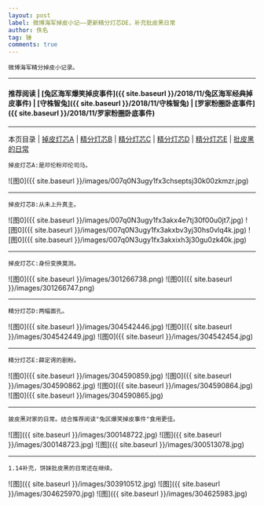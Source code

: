 ```yaml
---
layout: post
label: 微博海军掉皮小记——更新精分灯芯DE，补充批皮黑日常
author: 佚名
tag: 锤
comments: true
---
```


    微博海军精分掉皮小记录。

---
#### 推荐阅读 | [兔区海军爆笑掉皮事件]({{ site.baseurl }}/2018/11/兔区海军经典掉皮事件) | [守株智兔]({{ site.baseurl }}/2018/11/守株智兔) | [罗家粉圈卧底事件]({{ site.baseurl }}/2018/11/罗家粉圈卧底事件)
---

本页目录 \| [掉皮灯芯A](#dxjja) \| [精分灯芯B](#dxjjb) \| [精分灯芯C](#dxjjc) \| [精分灯芯D](#dxjje) \| [精分灯芯E](#dxjjf) \| [批皮黑的日常](#dxjjd) 

<a class="anchor" name="dxjja"></a>

    掉皮灯芯A:是邓伦粉邓伦司马。

![图0]({{ site.baseurl }}/images/007q0N3ugy1fx3chseptsj30k00zkmzr.jpg)

---

<a class="anchor" name="dxjjb"></a>

    掉皮灯芯B:从未上升真主。


![图0]({{ site.baseurl }}/images/007q0N3ugy1fx3akx4e7tj30f00u0jt7.jpg)
![图0]({{ site.baseurl }}/images/007q0N3ugy1fx3akxbv3yj30hs0vlq4k.jpg)
![图0]({{ site.baseurl }}/images/007q0N3ugy1fx3akxixh3j30gu0zk40k.jpg)

---

<a class="anchor" name="dxjjc"></a>

    掉皮灯芯C:身份变换莫测。

![图0]({{ site.baseurl }}/images/301266738.png)
![图0]({{ site.baseurl }}/images/301266747.png)



---

<a class="anchor" name="dxjje"></a>

    精分灯芯D:两幅面孔。

![图0]({{ site.baseurl }}/images/304542446.jpg)
![图0]({{ site.baseurl }}/images/304542449.jpg)
![图0]({{ site.baseurl }}/images/304542454.jpg)

---

<a class="anchor" name="dxjjf"></a>

    精分灯芯E:薛定谔的剧粉。

![图0]({{ site.baseurl }}/images/304590859.jpg)
![图0]({{ site.baseurl }}/images/304590862.jpg)
![图0]({{ site.baseurl }}/images/304590864.jpg)
![图0]({{ site.baseurl }}/images/304590865.jpg)



---

<a class="anchor" name="dxjjd"></a>

    披皮黑对家的日常。结合推荐阅读"兔区爆笑掉皮事件"食用更佳。
    

![图]({{ site.baseurl }}/images/300148722.jpg)
![图]({{ site.baseurl }}/images/300148723.jpg)
![图]({{ site.baseurl }}/images/300513078.jpg)

---

    1.14补充，饼妹批皮黑的日常还在继续。

![图]({{ site.baseurl }}/images/303910512.jpg)
![图]({{ site.baseurl }}/images/304625970.jpg)
![图]({{ site.baseurl }}/images/304625983.jpg)


